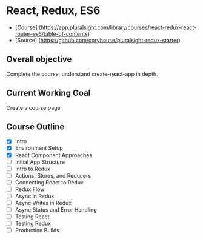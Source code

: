 # React, Redux, ES6

- [Course] (https://app.pluralsight.com/library/courses/react-redux-react-router-es6/table-of-contents)
- [Source] (https://github.com/coryhouse/pluralsight-redux-starter)

## Overall objective

Complete the course, understand create-react-app in depth.

## Current Working Goal

Create a course page

## Course Outline

- [x] Intro
- [x] Environment Setup
- [x] React Component Approaches
- [ ] Initial App Structure
- [ ] Intro to Redux
- [ ] Actions, Stores, and Reducers
- [ ] Connecting React to Redux
- [ ] Redux Flow
- [ ] Async in Redux
- [ ] Async Writes in Redux
- [ ] Async Status and Error Handling
- [ ] Testing React
- [ ] Testing Redux
- [ ] Production Builds
